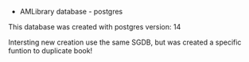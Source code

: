* AMLibrary database - postgres

This database was created with postgres version: 14

Intersting new creation use the same SGDB, but was created a specific funtion to duplicate book!


